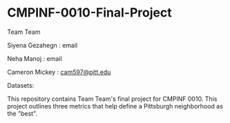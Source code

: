 # CMPINF-0010-Final-Project

Team Team


Siyena Gezahegn : email

Neha Manoj : email

Cameron Mickey : cam597@pitt.edu



Datasets:



This repository contains Team Team's final project for CMPINF 0010. This project outlines three metrics that help define a Pittsburgh neighborhood as the "best".
